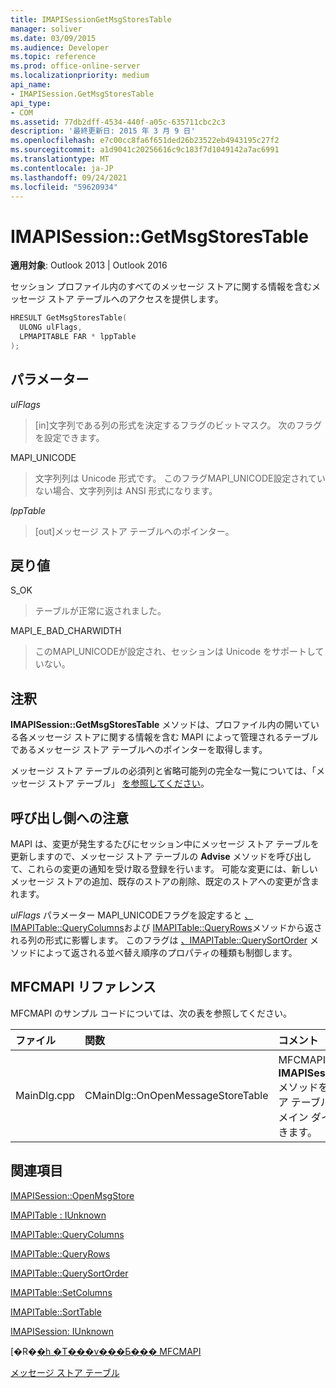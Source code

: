 ```yaml
---
title: IMAPISessionGetMsgStoresTable
manager: soliver
ms.date: 03/09/2015
ms.audience: Developer
ms.topic: reference
ms.prod: office-online-server
ms.localizationpriority: medium
api_name:
- IMAPISession.GetMsgStoresTable
api_type:
- COM
ms.assetid: 77db2dff-4534-440f-a05c-635711cbc2c3
description: '最終更新日: 2015 年 3 月 9 日'
ms.openlocfilehash: e7c00cc8fa6f651ded26b23522eb4943195c27f2
ms.sourcegitcommit: a1d9041c20256616c9c183f7d1049142a7ac6991
ms.translationtype: MT
ms.contentlocale: ja-JP
ms.lasthandoff: 09/24/2021
ms.locfileid: "59620934"
---
```

# <a name="imapisessiongetmsgstorestable"></a>IMAPISession::GetMsgStoresTable

  
  
**適用対象**: Outlook 2013 | Outlook 2016 
  
セッション プロファイル内のすべてのメッセージ ストアに関する情報を含むメッセージ ストア テーブルへのアクセスを提供します。
  
```cpp
HRESULT GetMsgStoresTable(
  ULONG ulFlags,
  LPMAPITABLE FAR * lppTable
);
```

## <a name="parameters"></a>パラメーター

 _ulFlags_
  
> [in]文字列である列の形式を決定するフラグのビットマスク。 次のフラグを設定できます。
    
MAPI_UNICODE 
  
> 文字列列は Unicode 形式です。 このフラグMAPI_UNICODE設定されていない場合、文字列列は ANSI 形式になります。
    
 _lppTable_
  
> [out]メッセージ ストア テーブルへのポインター。
    
## <a name="return-value"></a>戻り値

S_OK 
  
> テーブルが正常に返されました。
    
MAPI_E_BAD_CHARWIDTH 
  
> このMAPI_UNICODEが設定され、セッションは Unicode をサポートしていない。
    
## <a name="remarks"></a>注釈

**IMAPISession::GetMsgStoresTable** メソッドは、プロファイル内の開いている各メッセージ ストアに関する情報を含む MAPI によって管理されるテーブルであるメッセージ ストア テーブルへのポインターを取得します。 
  
メッセージ ストア テーブルの必須列と省略可能列の完全な一覧については、「メッセージ ストア テーブル」 [を参照してください](message-store-tables.md)。 
  
## <a name="notes-to-callers"></a>呼び出し側への注意

MAPI は、変更が発生するたびにセッション中にメッセージ ストア テーブルを更新しますので、メッセージ ストア テーブルの **Advise** メソッドを呼び出して、これらの変更の通知を受け取る登録を行います。 可能な変更には、新しいメッセージ ストアの追加、既存のストアの削除、既定のストアへの変更が含まれます。 
  
_ulFlags_ パラメーター MAPI_UNICODEフラグを設定すると [、IMAPITable::QueryColumns](imapitable-querycolumns.md)および [IMAPITable::QueryRows](imapitable-queryrows.md)メソッドから返される列の形式に影響します。 このフラグは [、IMAPITable::QuerySortOrder](imapitable-querysortorder.md) メソッドによって返される並べ替え順序のプロパティの種類も制御します。 
  
## <a name="mfcmapi-reference"></a>MFCMAPI リファレンス

MFCMAPI のサンプル コードについては、次の表を参照してください。
  
|**ファイル**|**関数**|**コメント**|
|:-----|:-----|:-----|
|MainDlg.cpp  <br/> |CMainDlg::OnOpenMessageStoreTable  <br/> |MFCMAPI は **IMAPISession::GetMsgStoresTable** メソッドを使用してメッセージ ストア テーブルを取得し、MFCMAPI のメイン ダイアログ ボックスで表示できます。  <br/> |
   
## <a name="see-also"></a>関連項目



[IMAPISession::OpenMsgStore](imapisession-openmsgstore.md)
  
[IMAPITable : IUnknown](imapitableiunknown.md)
  
[IMAPITable::QueryColumns](imapitable-querycolumns.md)
  
[IMAPITable::QueryRows](imapitable-queryrows.md)
  
[IMAPITable::QuerySortOrder](imapitable-querysortorder.md)
  
[IMAPITable::SetColumns](imapitable-setcolumns.md)
  
[IMAPITable::SortTable](imapitable-sorttable.md)
  
[IMAPISession: IUnknown](imapisessioniunknown.md)


[�R�[�h �T���v���Ƃ��� MFCMAPI](mfcmapi-as-a-code-sample.md)
  
[メッセージ ストア テーブル](message-store-tables.md)

